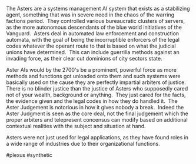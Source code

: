 
The Asters are a systems management AI system that exists as a stabilizing agent, something that was in severe need in the chaos of the warring factions period.  They controlled various bureaucratic clusters of servers, as the more autonomous descendants of the blue world initiatives of the Vanguard.  Asters deal in automated law enforcement and construction automata, with the goal of being the incorruptible enforcers of the legal codes whatever the operant route to that is based on what the judicial unions have determined.  This can include guerrilla methods against an invading force, as their clear cut dominions of city sectors state.  

Aster AIs would by the 2700's be a prominent, powerful force as more methods and functions got unloaded onto them and such systems were basically used on the cause they are perfectly impartial arbiters of justice.  There is no blinder justice than the justice of Asters who supposedly cared not of your wealth, background or anything.  They just cared for the facts, the evidence given and the legal codes in how they do handled it.  The Aster Judgement is notorious in how it gives nobody a break.  Indeed the Aster Judgment is seen as the core deal, not the final judgement which the proper arbiters and telepresent concensus can modify based on additional contextual realities with the subject and situation at hand. 

Asters were not just used for legal applications, as they have found roles in a wide range of industries due to their organizational functions.

#plexus 
#synthetic 
